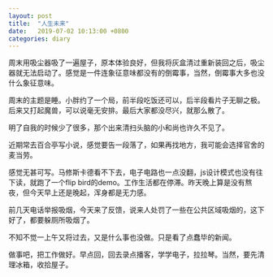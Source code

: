 ```yaml
---
layout: post
title:  "人生未来"
date:   2019-07-02 10:13:00 +0800
categories: diary
---
```


周末用吸尘器吸了一遍屋子，原本体验良好，但我将灰盒清过重新装回之后，吸尘器就无法启动了。感觉是一件连象征意味都没有的倒霉事，当然，倒霉事大多也没什么象征意味。

周末的主题是睡。小胖约了一个局，前半段吃饭还可以，后半段看片子无聊之极。后来又打起魔兽，可以说毫无安排。最后大家都没尽兴，就那么散了。

明了自我的时候少了很多，那个出来清扫头脑的小和尚也许久不见了。

近期常去百合亭写小说，感觉要告一段落了，如果再找地方，我可能会选择官舍的麦当劳。

感觉无甚可写。马修斯卡德看不下去，电子电路也一点没翻，js设计模式也没有往下读，就跑了一个flip bird的demo。工作生活都在停滞。昨天晚上算是没有熬夜，但今天早上还是晚起，浑身都是无力感。

前几天电话举报吸烟，今天来了反馈，说来人处罚了一些在公共区域吸烟的，这下好了，都要躲厕所吸烟了。

不知不觉一上午又将过去，又是什么事也没做。只是看了点蠢毕的新闻。

做事吧，把工作做好。早点回，回去录点播客，学学电子，拉拉琴。当然，要先清理冰箱，收拾屋子。
